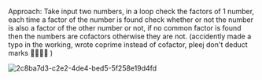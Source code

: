 Approach:
Take input two numbers, in a loop check the factors of 1 number, each time a factor of the number is found check whether or not the number is also a factor of the other number or not, if no common factor is found  then the numbers are cofactors otherwise they are not. (accidently made a typo in the working, wrote coprime instead of cofactor, pleej don't deduct marks 🥺🥺🥺🥺 )

![2c8ba7d3-c2e2-4de4-bed5-5f258e19d4fd](https://github.com/user-attachments/assets/4928db4e-f6f6-4779-8710-d27f53759f39)
